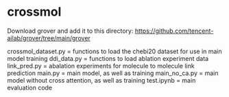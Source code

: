 # crossmol

Download grover and add it to this directory: https://github.com/tencent-ailab/grover/tree/main/grover

crossmol_dataset.py = functions to load the chebi20 dataset for use in main model training
ddi_data.py = functions to load ablation experiment data
link_pred.py = abalation experiments for molecule to molecule link prediction
main.py = main model, as well as training
main_no_ca.py = main model without cross attention, as well as training
test.ipynb = main evaluation code